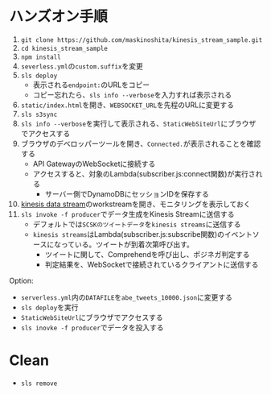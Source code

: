 # ハンズオン手順

1. `git clone https://github.com/maskinoshita/kinesis_stream_sample.git`
2. `cd kinesis_stream_sample`
3. `npm install`
4. `severless.yml`の`custom.suffix`を変更
5. `sls deploy`
    - 表示される`endpoint:`のURLをコピー
    - コピー忘れたら、`sls info --verbose`を入力すれば表示される
6. `static/index.html`を開き、`WEBSOCKET_URL`を先程のURLに変更する
7. `sls s3sync`
8. `sls info --verbose`を実行して表示される、`StaticWebSiteUrl`にブラウザでアクセスする
9. ブラウザのデベロッパーツールを開き、`Connected.`が表示されることを確認する
    - API GatewayのWebSocketに接続する
    - アクセスすると、対象のLambda(subscriber.js:connect関数)が実行される
        - サーバー側でDynamoDBにセッションIDを保存する
10. [kinesis data stream](https://ap-northeast-1.console.aws.amazon.com/kinesis/home?region=ap-northeast-1#/streams/list)のworkstreamを開き、モニタリングを表示しておく
11. `sls invoke -f producer`でデータ生成をKinesis Streamに送信する
    - デフォルトでは`SCSKのツイートデータ`を`kinesis streams`に送信する
    - `kinesis streams`はLambda(subscriber.js:subscribe関数)のイベントソースになっている。ツイートが到着次第呼び出す。
        - ツイートに関して、Comprehendを呼び出し、ポジネガ判定する
        - 判定結果を、WebSocketで接続されているクライアントに送信する

Option:
- `serverless.yml`内の`DATAFILE`を`abe_tweets_10000.json`に変更する
- `sls deploy`を実行
- `StaticWebSiteUrl`にブラウザでアクセスする
- `sls inovke -f producer`でデータを投入する

# Clean

* `sls remove`